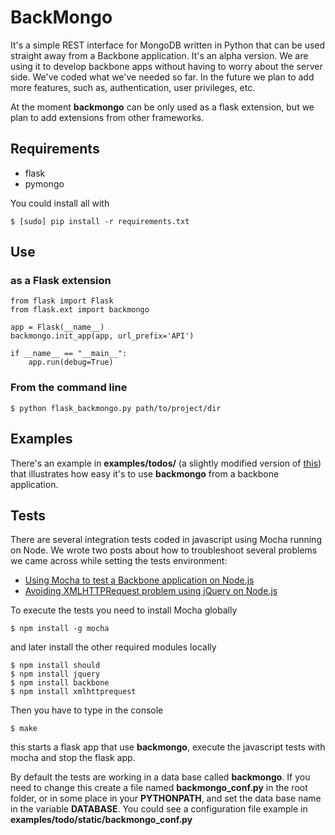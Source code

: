 # BackMongo

It's a simple REST interface for MongoDB written in Python that can be used straight away from a Backbone application.
It's an alpha version.
We are using it to develop backbone apps without having to worry about the server side. We've coded what we've needed so far. In the future we plan to add more features, such as, authentication, user privileges, etc.

At the moment **backmongo** can be only used as a flask extension, but we plan to add extensions from other frameworks.


## Requirements
* flask
* pymongo

You could install all with

    $ [sudo] pip install -r requirements.txt

## Use

### as a Flask extension

    from flask import Flask
    from flask.ext import backmongo

    app = Flask(__name__)
    backmongo.init_app(app, url_prefix='API')

    if __name__ == "__main__":
        app.run(debug=True)

### From the command line

    $ python flask_backmongo.py path/to/project/dir


## Examples
There's an example in **examples/todos/** (a slightly modified version of [this][0]) that illustrates how easy it's to use **backmongo** from a backbone application.

## Tests
There are several integration tests coded in javascript using Mocha running on Node.
We wrote two posts about how to troubleshoot several problems we came across while setting the tests environment:

 - [Using Mocha to test a Backbone application on Node.js][1]
 - [Avoiding XMLHTTPRequest problem using jQuery on Node.js][2]

 To execute the tests you need to install Mocha globally

    $ npm install -g mocha

and later install the other required modules locally

    $ npm install should
    $ npm install jquery
    $ npm install backbone
    $ npm install xmlhttprequest

Then you have to type in the console

    $ make

this starts a flask app that use **backmongo**, execute the javascript tests with mocha and stop the flask app.

By default the tests are working in a data base called **backmongo**. If you need to change this create a file named **backmongo_conf.py** in the root folder, or in some place in your **PYTHONPATH**, and set the data base name in the variable **DATABASE**. You could see a configuration file example in **examples/todo/static/backmongo_conf.py**

[0]: http://backbonejs.org/#examples-todos
[1]: http://garajeando.blogspot.com.es/2012/04/using-mocha-to-test-backbone.html
[2]: http://garajeando.blogspot.com.es/2012/06/avoiding-xmlhttprequest-problem-using.html
[3]: http://visionmedia.github.com/mocha/
[4]: https://github.com/visionmedia/should.js







